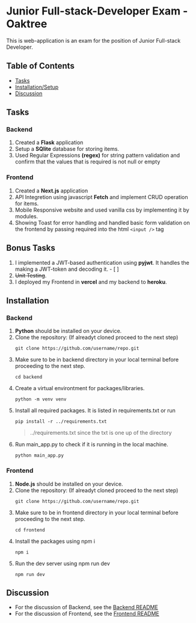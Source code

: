 # Junior Full-stack-Developer Exam - Oaktree

This is web-application is an exam for the position of Junior Full-stack Developer.

## Table of Contents

- [Tasks](#tasks)
- [Installation/Setup](#installation)
- [Discussion](#discussion)

## Tasks

### Backend

1. Created a **Flask** application
2. Setup a **SQlite** database for storing items.
3. Used Regular Expressions **(regex)** for string pattern validation and confirm that the values that is required is not null or empty

### Frontend

1. Created a **Next.js** application
2. API Integretion using javascript **Fetch** and implement CRUD operation for items.
3. Mobile Responsive website and used vanilla css by implementing it by modules.
4. Showing Toast for error handling and handled basic form validation on the frontend by passing required into the html `<input />` tag

## Bonus Tasks

1. I implemented a JWT-based authentication using **pyjwt**. It handles the making a JWT-token and decoding it. - [ ]
2. ~~Unit Testing~~.
3. I deployed my Frontend in **vercel** and my backend to **heroku**.

## Installation

### Backend

1. **Python** should be installed on your device.
2. Clone the repository: (If alreadyt cloned proceed to the next step)
   ```Terminal
   git clone https://github.com/username/repo.git
   ```
3. Make sure to be in backend directory in your local terminal before proceeding to the next step.
   ```Terminal
   cd backend
   ```
4. Create a virtual environtment for packages/libraries.
   ```Terminal
   python -m venv venv
   ```
5. Install all required packages. It is listed in requirements.txt or run
   ```Terminal
   pip install -r ../requirements.txt
   ```
   > ../requirements.txt since the txt is one up of the directory
6. Run main_app.py to check if it is running in the local machine.
   ```Terminal
   python main_app.py
   ```

### Frontend

1. **Node.js** should be installed on your device.
2. Clone the repository: (If alreadyt cloned proceed to the next step)
   ```Terminal
   git clone https://github.com/username/repo.git
   ```
3. Make sure to be in frontend directory in your local terminal before proceeding to the next step.
   ```Terminal
   cd frontend
   ```
4. Install the packages using npm i
   ```Terminal
   npm i
   ```
5. Run the dev server using npm run dev
   ```Terminal
   npm run dev
   ```

## Discussion

- For the discussion of Backend, see the [Backend README](./backend/readme.md)
- For the discussion of Frontend, see the [Frontend README](./frontend/readme.md)
